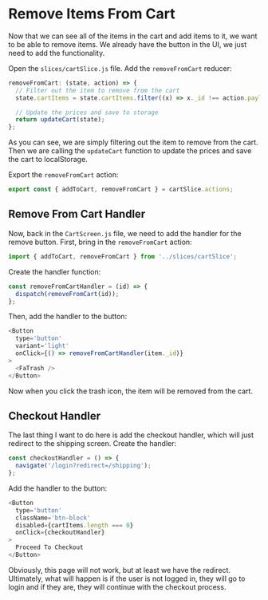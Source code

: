 # Remove Items From Cart

Now that we can see all of the items in the cart and add items to it, we want to be able to remove items. We already have the button in the UI, we just need to add the functionality.

Open the `slices/cartSlice.js` file. Add the `removeFromCart` reducer:

```js
removeFromCart: (state, action) => {
  // Filter out the item to remove from the cart
  state.cartItems = state.cartItems.filter((x) => x._id !== action.payload);

  // Update the prices and save to storage
  return updateCart(state);
};
```

As you can see, we are simply filtering out the item to remove from the cart. Then we are calling the `updateCart` function to update the prices and save the cart to localStorage.

Export the `removeFromCart` action:

```js
export const { addToCart, removeFromCart } = cartSlice.actions;
```

## Remove From Cart Handler

Now, back in the `CartScreen.js` file, we need to add the handler for the remove button. First, bring in the `removeFromCart` action:

```js
import { addToCart, removeFromCart } from '../slices/cartSlice';
```

Create the handler function:

```js
const removeFromCartHandler = (id) => {
  dispatch(removeFromCart(id));
};
```

Then, add the handler to the button:

```js
<Button
  type='button'
  variant='light'
  onClick={() => removeFromCartHandler(item._id)}
>
  <FaTrash />
</Button>
```

Now when you click the trash icon, the item will be removed from the cart.

## Checkout Handler

The last thing I want to do here is add the checkout handler, which will just redirect to the shipping screen. Create the handler:

```js
const checkoutHandler = () => {
  navigate('/login?redirect=/shipping');
};
```

Add the handler to the button:

```js
<Button
  type='button'
  className='btn-block'
  disabled={cartItems.length === 0}
  onClick={checkoutHandler}
>
  Proceed To Checkout
</Button>
```

Obviously, this page will not work, but at least we have the redirect. Ultimately, what will happen is if the user is not logged in, they will go to login and if they are, they will continue with the checkout process.
